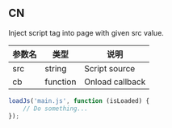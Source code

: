 ## CN

Inject script tag into page with given src value.

|参数名|类型|说明|
|-----|----|---|
|src |string  |Script source  |
|cb  |function|Onload callback|

```javascript
loadJs('main.js', function (isLoaded) {
    // Do something...
});
```
